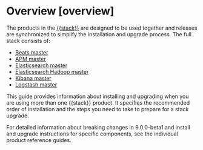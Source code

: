 # Overview [overview]

The products in the [{{stack}}](https://www.elastic.co/products) are designed to be used together and releases are synchronized to simplify the installation and upgrade process. The full stack consists of:

* [Beats master](asciidocalypse://docs/beats/docs/reference/index.md)
* [APM master](https://www.elastic.co/guide/en/apm/guide/current/index.html)
* [Elasticsearch master](/get-started/index.md)
* [Elasticsearch Hadoop master](elasticsearch-hadoop://reference/index.md)
* [Kibana master](/get-started/the-stack.md)
* [Logstash master](logstash://reference/index.md)

This guide provides information about installing and upgrading when you are using more than one {{stack}} product. It specifies the recommended order of installation and the steps you need to take to prepare for a stack upgrade.

For detailed information about breaking changes in 9.0.0-beta1 and install and upgrade instructions for specific components, see the individual product reference guides.

